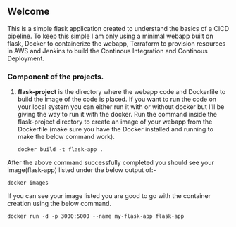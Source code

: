 
## Welcome

This is a simple flask application created to understand the basics of a CICD pipeline.
To keep this simple I am only using a minimal webapp built on flask, Docker to containerize the webapp, Terraform to provision resources in AWS and Jenkins to build the Continous Integration and Continous Deployment.


### Component of the projects.

1. **flask-project** is the directory where the webapp code and Dockerfile to build the image of the code is placed. If you want to run the code on your local system you can either run it with or without docker but I'll be giving the way to run it with the docker.
Run the command inside the flask-project directory to create an image of your webapp from the Dockerfile (make sure you have the Docker installed and running to make the below command work).
    
    `docker build -t flask-app .`

After the above command successfully completed you should see your image(flask-app) listed under the below output of:-

    docker images

If you can see your image listed you are good to go with the container creation using the below command.

    docker run -d -p 3000:5000 --name my-flask-app flask-app

 
 